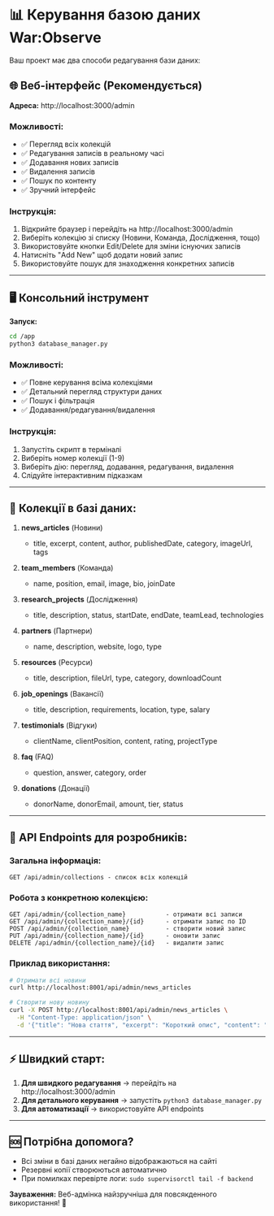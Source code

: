 # 📊 Керування базою даних War:Observe

Ваш проект має два способи редагування бази даних:

## 🌐 Веб-інтерфейс (Рекомендується)

**Адреса:** http://localhost:3000/admin

### Можливості:
- ✅ Перегляд всіх колекцій
- ✅ Редагування записів в реальному часі
- ✅ Додавання нових записів
- ✅ Видалення записів
- ✅ Пошук по контенту
- ✅ Зручний інтерфейс

### Інструкція:
1. Відкрийте браузер і перейдіть на http://localhost:3000/admin
2. Виберіть колекцію зі списку (Новини, Команда, Дослідження, тощо)
3. Використовуйте кнопки Edit/Delete для зміни існуючих записів
4. Натисніть "Add New" щоб додати новий запис
5. Використовуйте пошук для знаходження конкретних записів

---

## 🖥️ Консольний інструмент

**Запуск:** 
```bash
cd /app
python3 database_manager.py
```

### Можливості:
- ✅ Повне керування всіма колекціями
- ✅ Детальний перегляд структури даних
- ✅ Пошук і фільтрація
- ✅ Додавання/редагування/видалення

### Інструкція:
1. Запустіть скрипт в терміналі
2. Виберіть номер колекції (1-9)
3. Виберіть дію: перегляд, додавання, редагування, видалення
4. Слідуйте інтерактивним підказкам

---

## 📝 Колекції в базі даних:

1. **news_articles** (Новини)
   - title, excerpt, content, author, publishedDate, category, imageUrl, tags

2. **team_members** (Команда)
   - name, position, email, image, bio, joinDate

3. **research_projects** (Дослідження)
   - title, description, status, startDate, endDate, teamLead, technologies

4. **partners** (Партнери)
   - name, description, website, logo, type

5. **resources** (Ресурси)
   - title, description, fileUrl, type, category, downloadCount

6. **job_openings** (Вакансії)
   - title, description, requirements, location, type, salary

7. **testimonials** (Відгуки)
   - clientName, clientPosition, content, rating, projectType

8. **faq** (FAQ)
   - question, answer, category, order

9. **donations** (Донації)
   - donorName, donorEmail, amount, tier, status

---

## 🔑 API Endpoints для розробників:

### Загальна інформація:
```
GET /api/admin/collections - список всіх колекцій
```

### Робота з конкретною колекцією:
```
GET /api/admin/{collection_name}           - отримати всі записи
GET /api/admin/{collection_name}/{id}      - отримати запис по ID
POST /api/admin/{collection_name}          - створити новий запис
PUT /api/admin/{collection_name}/{id}      - оновити запис
DELETE /api/admin/{collection_name}/{id}   - видалити запис
```

### Приклад використання:
```bash
# Отримати всі новини
curl http://localhost:8001/api/admin/news_articles

# Створити нову новину
curl -X POST http://localhost:8001/api/admin/news_articles \
  -H "Content-Type: application/json" \
  -d '{"title": "Нова стаття", "excerpt": "Короткий опис", "content": "Повний текст...", "author": "Автор", "publishedDate": "2024-01-01T00:00:00", "category": "News", "imageUrl": "http://example.com/image.jpg"}'
```

---

## ⚡ Швидкий старт:

1. **Для швидкого редагування** → перейдіть на http://localhost:3000/admin
2. **Для детального керування** → запустіть `python3 database_manager.py`
3. **Для автоматизації** → використовуйте API endpoints

---

## 🆘 Потрібна допомога?

- Всі зміни в базі даних негайно відображаються на сайті
- Резервні копії створюються автоматично
- При помилках перевірте логи: `sudo supervisorctl tail -f backend`

**Зауваження:** Веб-адмінка найзручніша для повсякденного використання! 🎯